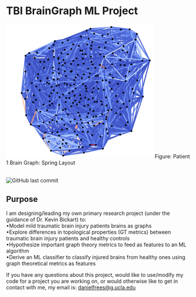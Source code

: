 # TBI BrainGraph ML Project

<img src="https://github.com/danielfrees/TBI_BrainGraph_ML/blob/9eebaf7ef0a3c864df76967dd5c03e0c74c93f83/result_imgs/patient1_graph_spring.png" alt="Project banner (patient 1 spring layout brain graph)" width="400"/>
Figure: Patient 1 Brain Graph: Spring Layout 

<br />
<br />

![GitHub last commit](https://img.shields.io/github/last-commit/danielfrees/TBI_BrainGraph_ML?style=plastic)

## Purpose

I am designing/leading my own primary research project (under the guidance of Dr. Kevin Bickart) to: \
•Model mild traumatic brain injury patients brains as graphs \
•Explore differences in topological properties (GT metrics) between traumatic brain injury patients and healthy controls \
•Hypothesize important graph theory metrics to feed as features to an ML algorithm \
•Derive an ML classifier to classify injured brains from healthy ones using graph theoretical metrics as features <br />


If you have any questions about this project, would like to use/modify my code for a project you are working on, or would otherwise like to get in contact with me, my email is: danielfrees@g.ucla.edu

